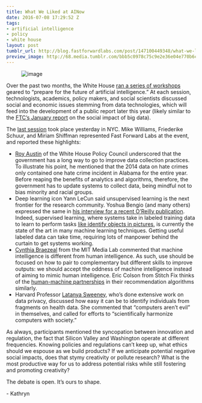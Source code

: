 ```yaml
---
title: What We Liked at AINow
date: 2016-07-08 17:29:52 Z
tags:
- artificial intelligence
- policy
- white house
layout: post
tumblr_url: http://blog.fastforwardlabs.com/post/147100449348/what-we-liked-at-ainow
preview_image: http://68.media.tumblr.com/bbb5c0978c75c9e2e36e04e770b6ccd5/tumblr_inline_oa065reL0V1ta78fg_540.png
---
```


<figure data-orig-width="605" data-orig-height="320" class="tmblr-full"><img src="http://68.media.tumblr.com/bbb5c0978c75c9e2e36e04e770b6ccd5/tumblr_inline_oa065reL0V1ta78fg_540.png" alt="image" data-orig-width="605" data-orig-height="320"/></figure><p>Over the past two months, the White House <a href="https://www.whitehouse.gov/blog/2016/05/03/preparing-future-artificial-intelligence">ran a series of workshops</a> geared to “prepare for the future of artificial intelligence.” At each session, technologists, academics, policy makers, and social scientists discussed social and economic issues stemming from data technologies, which will feed into the development of a public report later this year (likely similar to the <a href="https://www.ftc.gov/system/files/documents/reports/big-data-tool-inclusion-or-exclusion-understanding-issues/160106big-data-rpt.pdf">FTC’s January report</a> on the social impact of big data). </p><p>The <a href="https://artificialintelligencenow.com/schedule/conference">last session</a> took place yesterday in NYC. Mike Williams, Friederike Schuur, and Miriam Shiffman represented Fast Forward Labs at the event, and reported these highlights: </p><ul><li><a href="https://artificialintelligencenow.com/schedule/conference/speaker/roy-l-austin">Roy Austin</a> of the White House Policy Council underscored that the government has a long way to go to improve data collection practices. To illustrate his point, he mentioned that the 2014 data on hate crimes only contained one hate crime incident in Alabama for the entire year. Before reaping the benefits of analytics and algorithms, therefore, the government has to update systems to collect data, being mindful not to bias minority and racial groups. </li><li>Deep learning icon Yann LeCun said unsupervised learning is the next frontier for the research community. Yoshua Bengio (and many others) expressed the same in <a href="http://www.oreilly.com/data/free/future-of-machine-intelligence.csp?intcmp=il-data-free-lp-lgen_new_site_future_of_machine_intelligence_text_cta">his interview for a recent O’Reilly publication</a>. Indeed, supervised learning, where systems take in labeled training data to learn to perform tasks <a href="http://pictograph.us">like identify objects in pictures</a>, is currently the state of the art in many machine learning techniques. Getting useful labeled data can take time, requiring lots of manpower behind the curtain to get systems working.</li><li><a href="https://artificialintelligencenow.com/schedule/conference/speaker/cynthia-braezeal">Cynthia Braezeal</a> from the MIT Media Lab commented that machine intelligence is different from human intelligence. As such, use should be focused on how to pair to complementary but different skills to improve outputs: we should accept the oddness of machine intelligence instead of aiming to mimic human intelligence. Eric Colson from Stitch Fix thinks of the <a href="http://blog.fastforwardlabs.com/2016/05/25/human-machine-algorithms-interview-with-eric.html">human-machine partnerships</a> in their recommendation algorithms similarly. </li><li>Harvard Professor <a href="http://dataprivacylab.org/people/sweeney/">Latanya Sweeney</a>, who’s done extensive work on data privacy, discussed how easy it can be to identify individuals from fragments on health data. She commented that “computers aren’t evil” in themselves, and called for efforts to “scientifically harmonize computers with society.”</li></ul><p>As always, participants mentioned the syncopation between innovation and regulation, the fact that Silicon Valley and Washington operate at different frequencies. Knowing policies and regulations can’t keep up, what ethics should we espouse as we build products? If we anticipate potential negative social impacts, does that stymy creativity or pollute research? What is the most productive way for us to address potential risks while still fostering and promoting creativity?</p><p>The debate is open. It’s ours to shape.</p><p>- Kathryn</p>
